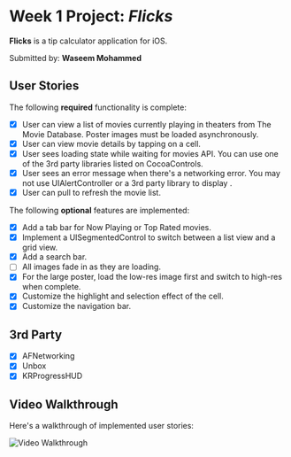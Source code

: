 # Week 1 Project: *Flicks*

**Flicks** is a tip calculator application for iOS.

Submitted by: **Waseem Mohammed**

## User Stories

The following **required** functionality is complete:

* [x] User can view a list of movies currently playing in theaters from The Movie Database. Poster images must be loaded asynchronously.
* [x] User can view movie details by tapping on a cell.
* [x] User sees loading state while waiting for movies API. You can use one of the 3rd party libraries listed on CocoaControls.
* [x] User sees an error message when there's a networking error. You may not use UIAlertController or a 3rd party library to display .
* [x] User can pull to refresh the movie list.

The following **optional** features are implemented:
* [x] Add a tab bar for Now Playing or Top Rated movies.
* [x] Implement a UISegmentedControl to switch between a list view and a grid view.
* [x] Add a search bar.
* [ ] All images fade in as they are loading.
* [x] For the large poster, load the low-res image first and switch to high-res when complete.
* [x] Customize the highlight and selection effect of the cell.
* [x] Customize the navigation bar.

## 3rd Party
* [x] AFNetworking
* [x] Unbox
* [x] KRProgressHUD

## Video Walkthrough 

Here's a walkthrough of implemented user stories:

![Video Walkthrough](flicks.gif)